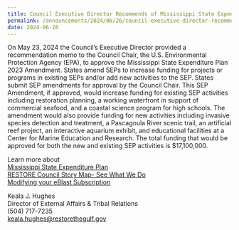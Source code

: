 ```yaml
---
title: Council Executive Director Recommends of Mississippi State Expenditure Plan 2023 Amendment
permalink: /announcements/2024/06/26/council-executive-director-recommends-mississippi-state-expenditure-plan-2023/
date: 2024-06-26
---
```


On May 23, 2024 the Council’s Executive Director provided a recommendation memo to the Council Chair, the U.S. Environmental Protection Agency (EPA), to approve the Mississippi State Expenditure Plan 2023 Amendment. States amend SEPs to increase funding for projects or programs in existing SEPs and/or add new activities to the SEP. States submit SEP amendments for approval by the Council Chair. This SEP Amendment, if approved, would increase funding for existing SEP activities including restoration planning, a working waterfront in support of commercial seafood, and a coastal science program for high schools. The amendment would also provide funding for new activities including invasive species detection and treatment, a Pascagoula River scenic trail, an artificial reef project, an interactive aquarium exhibit, and educational facilities at a Center for Marine Education and Research. The total funding that would be approved for both the new and existing SEP activities is $17,100,000. 

Learn more about  
[Mississippi State Expenditure Plan](/spill-impact-component/mississippi)  
[RESTORE Council Story Map- See What We Do](https://restorethegulf.maps.arcgis.com/apps/MapSeries/index.html?appid=fc84cd0bac7540839a43b56936a529ca)  
[Modifying your eBlast Subscription](https://www.restorethegulf.gov/apps/eblast/ModifyInformation.aspx)

Keala J. Hughes  
Director of External Affairs & Tribal Relations  
(504) 717-7235  
[keala.hughes@restorethegulf.gov](mailto:keala.hughes@restorethegulf.gov)
